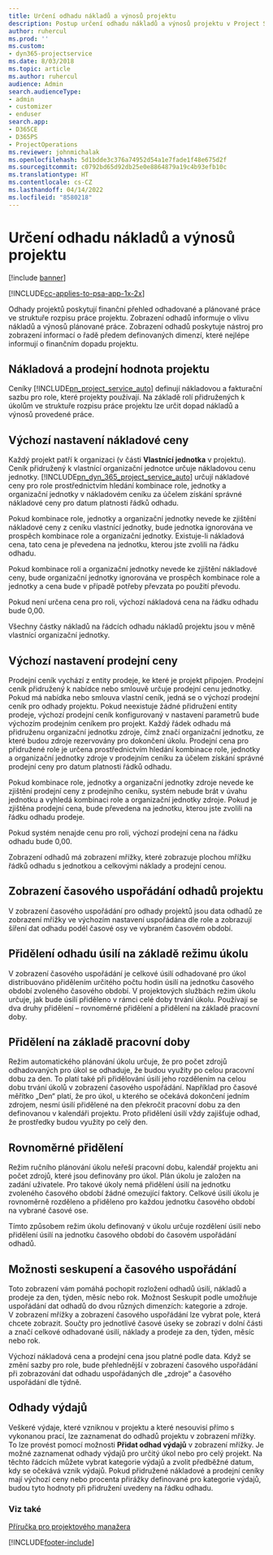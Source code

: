 ```yaml
---
title: Určení odhadu nákladů a výnosů projektu
description: Postup určení odhadu nákladů a výnosů projektu v Project Service
author: ruhercul
ms.prod: ''
ms.custom:
- dyn365-projectservice
ms.date: 8/03/2018
ms.topic: article
ms.author: ruhercul
audience: Admin
search.audienceType:
- admin
- customizer
- enduser
search.app:
- D365CE
- D365PS
- ProjectOperations
ms.reviewer: johnmichalak
ms.openlocfilehash: 5d1bdde3c376a74952d54a1e7fade1f48e675d2f
ms.sourcegitcommit: c0792bd65d92db25e0e8864879a19c4b93efb10c
ms.translationtype: HT
ms.contentlocale: cs-CZ
ms.lasthandoff: 04/14/2022
ms.locfileid: "8580218"
---
```

# <a name="determine-project-cost-and-revenue-estimates"></a>Určení odhadu nákladů a výnosů projektu 

[!include [banner](../includes/psa-now-project-operations.md)]

[!INCLUDE[cc-applies-to-psa-app-1x-2x](../includes/cc-applies-to-psa-app-1x-2x.md)]

Odhady projektů poskytují finanční přehled odhadované a plánované práce ve struktuře rozpisu práce projektu. Zobrazení odhadů informuje o vlivu nákladů a výnosů plánované práce. Zobrazení odhadů poskytuje nástroj pro zobrazení informací o řadě předem definovaných dimenzí, které nejlépe informují o finančním dopadu projektu.  
  
## <a name="cost-and-sales-value-of-the-project"></a>Nákladová a prodejní hodnota projektu  
Ceníky [!INCLUDE[pn_project_service_auto](../includes/pn-project-service-auto.md)] definují nákladovou a fakturační sazbu pro role, které projekty používají. Na základě rolí přidružených k úkolům ve struktuře rozpisu práce projektu lze určit dopad nákladů a výnosů provedené práce.  
  
## <a name="cost-price-defaulting"></a>Výchozí nastavení nákladové ceny  
Každý projekt patří k organizaci (v části **Vlastnící jednotka** v projektu). Ceník přidružený k vlastnící organizační jednotce určuje nákladovou cenu jednotky. [!INCLUDE[pn_dyn_365_project_service_auto](../includes/pn-dyn-365-project-service-auto.md)] určují nákladové ceny pro role prostřednictvím hledání kombinace role, jednotky a organizační jednotky v nákladovém ceníku za účelem získání správné nákladové ceny pro datum platnosti řádků odhadu.  
  
Pokud kombinace role, jednotky a organizační jednotky nevede ke zjištění nákladové ceny z ceníku vlastnící jednotky, bude jednotka ignorována ve prospěch kombinace role a organizační jednotky. Existuje-li nákladová cena, tato cena je převedena na jednotku, kterou jste zvolili na řádku odhadu.  
  
Pokud kombinace rolí a organizační jednotky nevede ke zjištění nákladové ceny, bude organizační jednotky ignorována ve prospěch kombinace role a jednotky a cena bude v případě potřeby převzata po použití převodu.  
  
 Pokud není určena cena pro roli, výchozí nákladová cena na řádku odhadu bude 0,00.  
  
 Všechny částky nákladů na řádcích odhadu nákladů projektu jsou v měně vlastnící organizační jednotky.  
  
## <a name="sales-price-defaulting"></a>Výchozí nastavení prodejní ceny  
Prodejní ceník vychází z entity prodeje, ke které je projekt připojen. Prodejní ceník přidružený k nabídce nebo smlouvě určuje prodejní cenu jednotky. Pokud má nabídka nebo smlouva vlastní ceník, jedná se o výchozí prodejní ceník pro odhady projektu. Pokud neexistuje žádné přidružení entity prodeje, výchozí prodejní ceník konfigurovaný v nastavení parametrů bude výchozím prodejním ceníkem pro projekt. Každý řádek odhadu má přidruženu organizační jednotku zdroje, čímž značí organizační jednotku, ze které budou zdroje rezervovány pro dokončení úkolu. Prodejní cena pro přidružené role je určena prostřednictvím hledání kombinace role, jednotky a organizační jednotky zdroje v prodejním ceníku za účelem získání správné prodejní ceny pro datum platnosti řádků odhadu.  
  
Pokud kombinace role, jednotky a organizační jednotky zdroje nevede ke zjištění prodejní ceny z prodejního ceníku, systém nebude brát v úvahu jednotku a vyhledá kombinaci role a organizační jednotky zdroje. Pokud je zjištěna prodejní cena, bude převedena na jednotku, kterou jste zvolili na řádku odhadu prodeje.  
  
Pokud systém nenajde cenu pro roli, výchozí prodejní cena na řádku odhadu bude 0,00.  
  
Zobrazení odhadů má zobrazení mřížky, které zobrazuje plochou mřížku řádků odhadu s jednotkou a celkovými náklady a prodejní cenou.  
  
## <a name="time-phased-view-of-project-estimates"></a>Zobrazení časového uspořádání odhadů projektu  
V zobrazení časového uspořádání pro odhady projektů jsou data odhadů ze zobrazení mřížky ve výchozím nastavení uspořádána dle role a zobrazují šíření dat odhadu podél časové osy ve vybraném časovém období.  
  
## <a name="effort-estimate-allocation-based-on-task-mode"></a>Přidělení odhadu úsilí na základě režimu úkolu  
V zobrazení časového uspořádání je celkové úsilí odhadované pro úkol distribuováno přidělením určitého počtu hodin úsilí na jednotku časového období zvoleného časového období. V projektových službách režim úkolu určuje, jak bude úsilí přiděleno v rámci celé doby trvání úkolu. Používají se dva druhy přidělení – rovnoměrné přidělení a přidělení na základě pracovní doby. 
  
## <a name="work-hours-based-allocation"></a>Přidělení na základě pracovní doby  
Režim automatického plánování úkolu určuje, že pro počet zdrojů odhadovaných pro úkol se odhaduje, že budou využity po celou pracovní dobu za den. To platí také při přidělování úsilí jeho rozdělením na celou dobu trvání úkolů v zobrazení časového uspořádání. Například pro časové měřítko „Den“ platí, že pro úkol, u kterého se očekává dokončení jedním zdrojem, nesmí úsilí přidělené na den překročit pracovní dobu za den definovanou v kalendáři projektu. Proto přidělení úsilí vždy zajišťuje odhad, že prostředky budou využity po celý den.  
  
## <a name="even-distribution"></a>Rovnoměrné přidělení  
Režim ručního plánování úkolu neřeší pracovní dobu, kalendář projektu ani počet zdrojů, které jsou definovány pro úkol. Plán úkolu je založen na zadání uživatele. Pro takové úkoly nemá přidělení úsilí na jednotku zvoleného časového období žádné omezující faktory. Celkové úsilí úkolu je rovnoměrně rozděleno a přiděleno pro každou jednotku časového období na vybrané časové ose.  
  
Tímto způsobem režim úkolu definovaný v úkolu určuje rozdělení úsilí nebo přidělení úsilí na jednotku časového období do časovém uspořádání odhadů.  
  
## <a name="grouping-and-time-phasing-options"></a>Možnosti seskupení a časového uspořádání  
Toto zobrazení vám pomáhá pochopit rozložení odhadů úsilí, nákladů a prodeje za den, týden, měsíc nebo rok. Možnost Seskupit podle umožňuje uspořádání dat odhadů do dvou různých dimenzích: kategorie a zdroje. V zobrazení mřížky a zobrazení časového uspořádání lze vybrat pole, která chcete zobrazit. Součty pro jednotlivé časové úseky se zobrazí v dolní části a značí celkové odhadované úsilí, náklady a prodeje za den, týden, měsíc nebo rok.  
  
Výchozí nákladová cena a prodejní cena jsou platné podle data. Když se změní sazby pro role, bude přehlednější v zobrazení časového uspořádání při zobrazování dat odhadu uspořádaných dle „zdroje“ a časového uspořádání dle týdně.  
  
## <a name="expense-estimates"></a>Odhady výdajů  
Veškeré výdaje, které vzniknou v projektu a které nesouvisí přímo s vykonanou prací, lze zaznamenat do odhadů projektu v zobrazení mřížky. To lze provést pomocí možnosti **Přidat odhad výdajů** v zobrazení mřížky. Je možné zaznamenat odhady výdajů pro určitý úkol nebo pro celý projekt. Na těchto řádcích můžete vybrat kategorie výdajů a zvolit předběžné datum, kdy se očekává vznik výdajů. Pokud přidružené nákladové a prodejní ceníky mají výchozí ceny nebo procenta přirážky definované pro kategorie výdajů, budou tyto hodnoty při přidružení uvedeny na řádku odhadu.  
  
### <a name="see-also"></a>Viz také  
 [Příručka pro projektového manažera](../psa/project-manager-guide.md)


[!INCLUDE[footer-include](../includes/footer-banner.md)]
